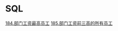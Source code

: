 # SQL
[184.部门工资最高员工](https://leetcode-cn.com/problems/department-highest-salary/)
[185.部门工资前三高的所有员工](https://leetcode-cn.com/problems/department-top-three-salaries/)
